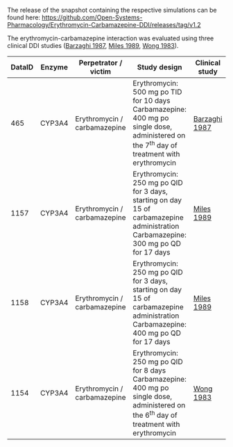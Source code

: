 The release of the snapshot containing the respective simulations can be found here:
https://github.com/Open-Systems-Pharmacology/Erythromycin-Carbamazepine-DDI/releases/tag/v1.2

The erythromycin-carbamazepine interaction was evaluated using three clinical DDI studies ([Barzaghi 1987](#4-references), [Miles 1989](#4-references), [Wong 1983](#4-references)).

| DataID | Enzyme | Perpetrator / victim         | Study design                                                                                                                                             | Clinical study                 |
| ------ | ------ | ---------------------------- | -------------------------------------------------------------------------------------------------------------------------------------------------------- | ------------------------------ |
| 465    | CYP3A4 | Erythromycin / carbamazepine | Erythromycin: 500 mg po TID for 10 days<br />Carbamazepine: 400 mg po single dose, administered on the 7<sup>th</sup> day of treatment with erythromycin | [Barzaghi 1987](#4-references) |
| 1157   | CYP3A4 | Erythromycin / carbamazepine | Erythromycin: 250 mg po QID for 3 days, starting on day 15 of carbamazepine administration<br />Carbamazepine: 300 mg po QD for 17 days                  | [Miles 1989](#4-references)    |
| 1158   | CYP3A4 | Erythromycin / carbamazepine | Erythromycin: 250 mg po QID for 3 days, starting on day 15 of carbamazepine administration<br />Carbamazepine: 400 mg po QD for 17 days                  | [Miles 1989](#4-references)    |
| 1154   | CYP3A4 | Erythromycin / carbamazepine | Erythromycin: 250 mg po QID for 8 days<br />Carbamazepine: 400 mg po single dose, administered on the 6<sup>th</sup> day of treatment with erythromycin  | [Wong 1983](#4-references)     |
